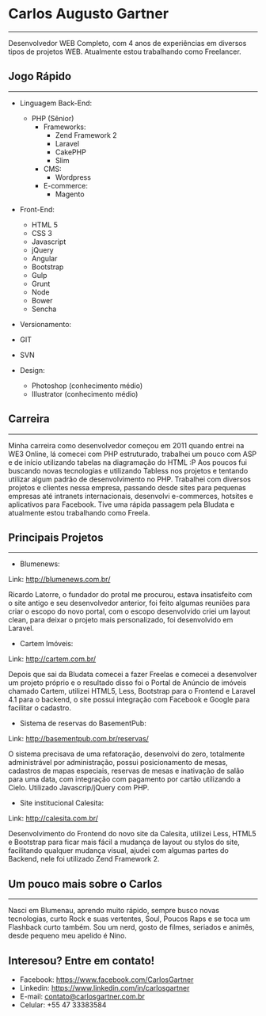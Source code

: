 # Carlos Augusto Gartner
_____

Desenvolvedor WEB Completo, com 4 anos de experiências em diversos tipos de projetos WEB. Atualmente estou trabalhando como Freelancer.

## Jogo Rápido
_____

* Linguagem Back-End:
  * PHP (Sênior)
    * Frameworks:
      * Zend Framework 2
      * Laravel
      * CakePHP
      * Slim
    * CMS:
      * Wordpress
    * E-commerce:
      * Magento

* Front-End:
  * HTML 5
  * CSS 3
  * Javascript
   * jQuery
   * Angular
  * Bootstrap
  * Gulp
  * Grunt
  * Node
  * Bower
  * Sencha

* Versionamento:
 * GIT
 * SVN

* Design:
  * Photoshop (conhecimento médio)
  * Illustrator (conhecimento médio)

## Carreira
_____

Minha carreira como desenvolvedor começou em 2011 quando entrei na WE3 Online, lá comecei com PHP estruturado, trabalhei um pouco com ASP e de início utilizando tabelas na diagramação do HTML :P
Aos poucos fui buscando novas tecnologias e utilizando Tabless nos projetos e tentando utilizar algum padrão de desenvolvimento no PHP. Trabalhei com diversos projetos e clientes nessa empresa, passando desde sites para pequenas empresas até intranets internacionais, desenvolvi e-commerces, hotsites e aplicativos para Facebook. Tive uma rápida passagem pela Bludata e atualmente estou trabalhando como Freela.

## Principais Projetos
_____

* Blumenews: 

Link: http://blumenews.com.br/

Ricardo Latorre, o fundador do protal me procurou, estava insatisfeito com o site antigo e seu desenvolvedor anterior, foi feito algumas reuniões para criar o escopo do novo portal, com o escopo desenvolvido criei um layout clean, para deixar o projeto mais personalizado, foi desenvolvido em Laravel.

* Cartem Imóveis: 

Link: http://cartem.com.br/

Depois que sai da Bludata comecei a fazer Freelas e comecei a desenvolver um projeto próprio e o resultado disso foi o Portal de Anúncio de imóveis chamado Cartem, utilizei HTML5, Less, Bootstrap para o Frontend e Laravel 4.1 para o backend, o site possui integração com Facebook e Google para facilitar o cadastro.

* Sistema de reservas do BasementPub: 

Link: http://basementpub.com.br/reservas/

O sistema precisava de uma refatoração, desenvolvi do zero, totalmente administrável por administração, possui posicionamento de mesas, cadastros de mapas especiais, reservas de mesas e inativação de salão para uma data, com integração com pagamento por cartão utilizando a Cielo. Utilizado Javascrip/jQuery com PHP.

* Site institucional Calesita: 

Link: http://calesita.com.br/

Desenvolvimento do Frontend do novo site da Calesita, utilizei Less, HTML5 e Bootstrap para ficar mais fácil a mudança de layout ou stylos do site, facilitando qualquer mudança visual, ajudei com algumas partes do Backend, nele foi utilizado Zend Framework 2.

## Um pouco mais sobre o Carlos
_____

Nasci em Blumenau, aprendo muito rápido, sempre busco novas tecnologias, curto Rock e suas vertentes, Soul, Poucos Raps e se toca um Flashback curto também. Sou um nerd, gosto de filmes, seriados e animês, desde pequeno meu apelido é Nino.

## Interesou? Entre em contato!

* Facebook: https://www.facebook.com/CarlosGartner
* Linkedin: https://www.linkedin.com/in/carlosgartner
* E-mail: contato@carlosgartner.com.br
* Celular: +55 47 33383584


